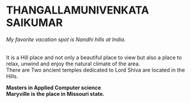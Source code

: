

# THANGALLAMUNIVENKATA SAIKUMAR
###### My favorite vacation spot is Nandhi hills at India.

It is a Hill place and not only a beautiful place to view but also a place to relax, unwind and enjoy the natural climate of the area. <br> There are Two ancient temples dedicated to Lord Shiva are located in the Hills.

**Masters in Applied Computer science** <br>
**Maryville is the place in Missouri state.**